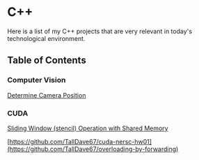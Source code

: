 # C++

Here is a list of my C++ projects that are very relevant in today's technological environment.

## Table of Contents

### Computer Vision

[Determine Camera Position](https://github.com/TallDave67/camera-location-system)


### CUDA

[Sliding Window (stencil) Operation with Shared Memory](https://github.com/TallDave67/cuda-nersc-hw02)

[https://github.com/TallDave67/cuda-nersc-hw01](https://github.com/TallDave67/overloading-by-forwarding)
